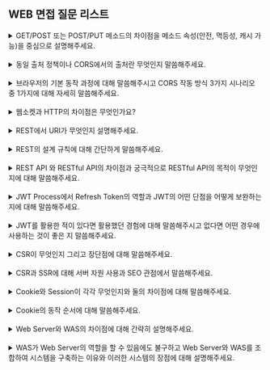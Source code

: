 ## WEB 면접 질문 리스트

<details>
    <summary>GET/POST 또는 POST/PUT 메소드의 차이점을 메소드 속성(안전, 멱등성, 캐시 가능)을 중심으로 설명해주세요.</summary>
    <br/>
<div markdown="1">       
GET 메소드는 CRUD연산 중 Read에 해당하고 URI가 가진 정보를 검색하기 위한 요청을 하기 위해 사용합니다. 요청을 전송할 때 필요한 데이터를 Body에 담지 않고 쿼리스트링을 통해 전송합니다. 또 GET은 불필요한 요청을 제한하기 위해 요청이 캐시될 수 있습니다. css, 이미지 같은 정적 컨텐츠는 데이터양이 크고, 변경될 일이 적어서 반복해서 동일한 요청을 보낼 필요가 없기 때문에 GET을 많이 사용합니다. 정적 컨텐츠를 요청하고 나면 브라우저에서는 요청을 캐시해두고, 동일한 요청이 발생할 때 서버로 요청을 보내지 않고 캐시된 데이터를 사용할 수 있기 때문입니다. 따라서 POST와 달리 여러 번 요청하더라도 응답값이 똑같은 멱등성을 가지고 있습니다.
</div>
<br/>
<div markdown="1">       
POST 메소드는 CRUD 연산 중 Create에 해당하고 클라이언트가 정보를 입력하여 서버로 해당 정보를 전달할 때 사용합니다. POST 방식은 리소스를 생성/변경하기 위해 설계되었기 때문에 GET과 달리 전송해야 할 데이터를 HTTP 메세지의 Body에 담아 전송합니다. 이처럼 POST는 데이터가 Body로 전송되고 내용이 눈에 보이지 않아 GET보다는 보안적인 면에서 안전합니다. 또 POST로 요청을 보낼 때는 요청 헤더의 Content-Type에 요청 데이터의 타입을 표시해야 하고 리소스를 새로 생성하거나 업데이트할 때 사용되기 때문에 멱등성을 가지고 있지 않습니다.
</div>
</details>

<br/>
<details>
    <summary>동일 출처 정책이나 CORS에서의 출처란 무엇인지 말씀해주세요.</summary>
    <br/>
<div markdown="1">       
POST 메소드는 CRUD 연산 중 Create에 해당하고 클라이언트가 정보를 입력하여 서버로 해당 정보를 전달할 때 사용합니다. POST 방식은 리소스를 생성/변경하기 위해 설계되었기 때문에 GET과 달리 전송해야 할 데이터를 HTTP 메세지의 Body에 담아 전송합니다. 이처럼 POST는 데이터가 Body로 전송되고 내용이 눈에 보이지 않아 GET보다는 보안적인 면에서 안전합니다. 또 POST로 요청을 보낼 때는 요청 헤더의 Content-Type에 요청 데이터의 타입을 표시해야 하고 리소스를 새로 생성하거나 업데이트할 때 사용되기 때문에 멱등성을 가지고 있지 않습니다.
</div>
</details>

<br/>
<details>
    <summary>브라우저의 기본 동작 과정에 대해 말씀해주시고 CORS 작동 방식 3가지 시나리오 중 1가지에 대해 자세히 말씀해주세요.</summary>
    <br/>
<div markdown="1">       
브라우저의 CORS 기본 동작에 대해 말씀드리겠습니다. 우선 웹 클라이언트는 HTTP 프로토콜을 이용하여 서버에 요청을 보내게 됩니다. 이때 브라우저는 HTTP 요청 헤더에 Origin이라는 필드에 자신의 출처를 함께 담아 보냅니다. 이후 서버가 이 요청에 대한 응답을 할 때 응답 헤더에 Access-Control-Allow-Origin이라는 필드를 추가하고 해당 필드의 값으로 이 리소스를 접근하는 것이 허용된 출처 URL을 넣어 보냅니다. 응답을 받은 브라우저는 자신이 보냈던 요청의 Origin과 서버가 보내준 응답의 Access-Control-Allow-Origin을 비교해 본 후 차단할지 말지를 결정합니다. 값이 다르다면 해당 응답을 사용하지 않고 버립니다. 이때 CORS에러가 발생합니다. 값이 같다면 유효하기 때문에 다른 출처의 리소스를 문제없이 가져올 수 있습니다.
</div>
<br/>
<div markdown="1">       
CORS 작동 방식에는 예비 요청, 단순 요청, 인증된 요청 3가지 시나리오가 있습니다. 저는 그중에서 예비 요청에 대해 자세히 말씀드리겠습니다. 예비 요청 방식은 브라우저에서 요청을 보낼 때 한 번에 바로 보내지 않고 먼저 예비 요청을 보내 서버와 잘 통신되는지 확인한 후 본 요청을 보내는 것을 의미합니다. 예비 요청의 역할은 본 요청을 보내기 전에 브라우저 스스로 안전한 요청인지 미리 확인하는 것입니다. 이때 예비요청의 HTTP 메소드를 GET이나 POST가 아닌 OPTIONS라는 요청이 사용된다는 특징을 가지고 있습니다. 이 예비 요청은 실제 요청에 걸리는 시간이 늘어나게 되어 어플리케이션 성능에 영향을 미치는 단점을 가지고 있습니다. 또한 수행하는 API 호출 수가 많으면 많을수록 예비 요청으로 인해 서버 요청을 배로 보내게 되어 비용적 측면에서도 부담이 됩니다. 이는 브라우저 캐시를 이용해 서버 응답의 Access-Control-Max-Age 헤더에 캐시될 시간을 명시해주면 이 예비 요청을 캐싱시켜 최적화시키는 것으로 어느정도 해결할 수 있습니다.
</div>
</details>

<br/>
<details>
    <summary>웹소켓과 HTTP의 차이점은 무엇인가요?</summary>
    <br/>
<div markdown="1">       
웹 소켓은 서버와 클라이언트 간의 메시지 교환을 위한 통신 규약입니다. 웹 소켓은 Socket Connection을 유지한 채로 실시간으로 양방향 통신 및 데이터 전송이 가능합니다. 또한 서버와 클라이언트가 한 번 연결되면 계속 같은 라인으로 통신하여 상태를 유지할 수 있고 TCP Connection 비용을 아낄 수 있습니다. HTTP 또한 클라이언트와 서버 간 통신을 위한 통신 규칙 세트 또는 프로토콜을 의미합니다. 하지만 웹 소켓과 달리 단방향 통신이고 기본적으로 무상태 (stateless)이므로 상태를 저장하지 않습니다. 클라이언트에서 서버로 Request를 보내면 서버는 클라이언트로 Response를 보내는 방식으로 동작합니다.
</div>
</details>

<br/>
<details>
    <summary>REST에서 URI가 무엇인지 설명해주세요.</summary>
    <br/>
<div markdown="1">       
REST에서의 URI는 Uniform Resource Identifier의 약자로 인터넷 상의 자원을 식별하기 위한 문자열의 구성을 의미합니다. URI는 인터넷 상 자원의 위치를 의미하는 URL을 포함합니다.
</div>
</details>

<br/>
<details>
    <summary>REST의 설계 규칙에 대해 간단하게 말씀해주세요.</summary>
    <br/>
<div markdown="1">       
< REST API 설계 기본 규칙 >

1.  URI는 명사를 사용한다.
2.  슬래시 구분자(/ )는 계층 관계를 나타내는데 사용한다.
3.  URI 마지막 문자로 슬래시(/ )를 포함하지 않는다.
4.  밑줄( \_ )을 사용하지 않고, URI 가독성을 높일 수 있는 하이픈( - )을 사용한다.
5.  URI 경로는 소문자로만 구성한다.
6.  HTTP 응답 상태 코드 사용한다.
7.  파일확장자는 URI에 포함하지 않는다.
</div>

</details>

<br/>
<details>
    <summary>REST API 와 RESTful API의 차이점과 궁극적으로 RESTful API의 목적이 무엇인지에 대해 말씀해주세요.</summary>
    <br/>
<div markdown="1">       
REST API는 자원을 이름으로 구분해 해당 자원의 상태 및 정보를 주고 받는 모든 것을 의미하는 REST를 기반으로 만들어진 API입니다. 최근 OpenAPI, 마이크로 서비스 등은 모두 REST API 형태로 제공되고 있습니다. RESTful API는 REST의 원리를 따르는 시스템을 의미합니다. 하지만 REST를 사용하였다고 하여 모두 RESTful한 것이 아니라 REST API의 설계 규칙을 잘 지켜서 설계된 API만이 RESTful API입니다.
</div>
<br/>
<div markdown="1">       
이를 바탕으로 궁극적인 RESTful API의 목적은 이해하기 쉽고 사용하기 쉬운 REST API를 만드는 것입니다. 근본적인 목적은 성능 향상이 아니라 일관적인 컨벤션을 통해 API의 이해도 및 호환성을 높이는 것입니다.
</div>
</details>

<br/>
<details>
    <summary>JWT Process에서 Refresh Token의 역할과 JWT의 어떤 단점을 어떻게 보완하는 지에 대해 말씀해주세요.</summary>
    <br/>
<div markdown="1">       
JWT란 JSON Web Token의 약자로 JSON 데이터 구조로 표현한 Token에 인증에 필요한 정보들을 담은 후 암호화하여 사용하는 서명된 토큰입니다. 서버와 클라이언트 간 정보를 주고 받을 때, HTTP 리퀘스트 헤더에 JSON 토큰을 넣은 후에 서버는 별도의 인증 과정 없이 헤더에 포함되어 있는 JWT 정보를 통해 인증합니다.
</div>
<br/>
<div markdown="1">       
이러한 JWT 과정에서 Refresh Token은 기존에 발급한 Access Token이 만료 시 해당 토큰의 유효 기간을 연장하기 위한 토큰 역할을 합니다. 해당 Refresh token으로 Access Token을 새로 발급할 수 있기 때문에 토큰을 탈취당할 수 있는 JWT 단점을 보완할 수 있습니다. 토큰을 탈취당했을 경우 만료될 때까지 대처가 불가능합니다. 이를 해결하기 위해 token의 만료 시간을 짧게 설정하고 JWT를 처음 발급할 때 Access Token과 함께 Refresh Token을 발급하여 탈취 위험과 짧은 만료 시간 또한 해결할 수 있습니다. 
</div>
</details>

<br/>
<details>
    <summary>JWT를 활용한 적이 있다면 활용했던 경험에 대해 말씀해주시고 없다면 어떤 경우에 사용하는 것이 좋은 지 말씀해주세요.</summary>
    <br/>
<div markdown="1">       
저는 앱 개발을 하면서 JWT를 활용한 경험이 있습니다. 사용자가 id와 password를 입력하여 로그인 시도 시 해당 요청을 서버에게 보내줍니다. 서버는 Access token을 발급하고 JWT 토큰을 클라이언트 측인 저에게 넘겨줍니다. 저는 해당 토큰을 API 요청 시 Authourization header에 담아서 보냅니다. 이렇게 JWT를 활용하여 별도의 인증 과정없이 수월하게 데이터를 주고받을 수 있었습니다. 
</div>
</details>

<br/>
<details>
    <summary>CSR이 무엇인지 그리고 장단점에 대해 말씀해주세요.</summary>
    <br/>
<div markdown="1">       
CSR은 Client Side Rendering의 약자로 최초 로딩시 서버에서 HTML파일을 보내주고 HTML에 링크된 CSS, JavaScript 등 각종 리소스들을 받아와 프론트에서 동적으로 렌더링하는 것입니다. 이는 서버측에서 렌더링을 하는 SSR과 달리 클라이언트 측에서 렌더링을 합니다. CSR의 장점은 최초 로딩을 오래 걸리지만 그 이후는 빠른 페이지 전화이 가능하다는 것입니다. 또 매 페이지 이동마다 새롭게 서버에게 완성된 HTML을 요청하는 것이 아니라 필요한 데이터만 요청하여 서버의 부담을 줄이고 효율성을 높일 수 있습니다. CSR의 단점은 최초 로딩 시 모든 리소스들을 받아와 렌더링하기 때문에 초기 로딩 속도가 느리다는 것입니다. 또한 초기에 받아온 HTML파일에는 어플리케이션에 필요한 JS링크만 들어있고 데이터는 비어있기 때문에 검색엔진이 웹페이지를 분석하기 어렵습니다.
</div>
</details>

<br/>
<details>
    <summary>CSR과 SSR에 대해 서버 자원 사용과 SEO 관점에서 말씀해주세요.</summary>
    <br/>
<div markdown="1">       
CSR은 매 페이지 이동마다 새롭게 서버에게 완성된 HTML을 요청하는 것이 아니라 필요한 데이터만 요청하여 서버의 부담이 적지만, SSR은 페이지를 이동할 때마다 서버에게 요청을 하여 전체적인 웹 사이트를 가져오기 때문에 깜빡임 현상이 발생하고 서버의 부하가 증가합니다.
</div>
<br/>
<div markdown="1">       
SEO는 Search Engine Optimization의 약자로 웹 사이트가 검색 결과에 더 잘 보이도록 최적화하는 과정입니다. SEO를 위해서는 서버에서 클라이언트로 완전한 HTML 페이지를 내려줘야 하기 때문에 SSR에서는 SEO가 가능하지만 CSR에서는 SEO가 불가능합니다. 
</div>
</details>

<br/>
<details>
    <summary>Cookie와 Session이 각각 무엇인지와 둘의 차이점에 대해 말씀해주세요.</summary>
    <br/>
<div markdown="1">       
Cookie는 HTTP의 일종으로 사용자가 어떠한 웹 사이트를 방문할 경우, 그 사이트가 사용하고 있는 서버에서 사용자의 컴퓨터에 저장하는 작은 기록 정보 파일입니다. Session은 방문자가 서버에 접속해 있는 상태를 하나의 단위로 보고 이를 세션이라고 합니다. 쿠키와 세션에는 4가지 큰 차이점이 있습니다. 첫번째는 라이프 사이클입니다. 쿠키는 파일로 저장되기 때문에 브라우저를 종료해도 정보가 유지될 수 있습니다. 또한 만료 기간을 따로 지정해 쿠키를 삭제할 때까지 유지할 수 있습니다. 하지만 세션은 만료 기간을 정할 수는 있지만, 브라우저가 종료되면 만료 기간에 상관없이 삭제가 됩니다. 두번째는 사용자의 정보가 저장되는 위치입니다. 쿠키는 서버의 자원을 전혀 사용하지 않지만, 세션은 서버의 자원을 사용합니다. 세번째는 보안입니다. 쿠키는 클라이언트 로컬에 저장되기 때문에 변질될 수 있고 Request할 때 스니핑 당할 우려가 있어서 보안에 취약합니다. 하지만 세션은 쿠키를 이용해서 Session ID만 저장하고 그것으로 구분하여 서버에서 처리하기 때문에 비교적 보안성이 높습니다. 마지막으로 속도차이가 있습니다. 쿠키는 쿠키에 정보가 있기 때문에 서버에게 요청 시 속도가 빠릅니다. 하지만 세션은 정보가 서버에 있기 때문에 요청 처리가 요구되어 비교적 속도가 느립니다.
</div>
</details>

<br/>
<details>
    <summary>Cookie의 동작 순서에 대해 말씀해주세요.</summary>
    <br/>
<div markdown="1">       
① 클라이언트가 페이지를 요청 (사용자가 웹사이트에 접근)
<br/>

② 서버는 쿠키를 생성

③ HTTP 헤더에 쿠키를 포함시켜 응답

④ 브라우저가 종료되어도 쿠키 만료 기간이 있다면 클라이언트에서 보관하고 있음

⑤ 같은 요청을 할 경우 HTTP 헤더에 쿠키를 함께 보냄

⑥ 서버에서 쿠키를 읽어 이전 상태 정보를 변경할 필요가 있을 때 쿠키를 업데이트하여 변경된 쿠키를 HTTP 헤더에 포함시켜 응답

</div>
</details>

<br/>
<details>
    <summary>Web Server와 WAS의 차이점에 대해 간략히 설명해주세요.</summary>
    <br/>
<div markdown="1">       
Web Server는 HTTP 프로토콜을 기반으로 클라이언트가 요청한 정적 리소스를 제공하는 서버입니다. 정적 리소스 제공이 주요 기능이고 애플리케이션 로직 같은 동적인 처리가 필요한 경우에는 웹 애플리케이션을 호출합니다. 이에 반면 WAS는 DB 조회 혹은 다양한 로직 처리를 요구하는 동적 컨텐츠를 제공하기 위한 서버입니다. 요청에 따라 DB에서 데이터를 조회하거나 비즈니스 로직을 수행하여 결과를 만들어 응답하기에 자원의 효율적인 사용이 가능합니다. 간단하게 차이점에 대해 정리한다면 웹 서버는 정적인 데이터를 처리하는 서버이고 WAS는 동적인 데이터를 위주로 처리하는 서버입니다. 
</div>
</details>

<br/>
<details>
    <summary>WAS가 Web Server의 역할을 할 수 있음에도 불구하고 Web Server와 WAS를 조합하여 시스템을 구축하는 이유와 이러한 시스템의 장점에 대해 설명해주세요.</summary>
    <br/>
<div markdown="1">       
WAS가 Web Server의 역할까지 수행할 수 있지만, WAS가 정적 콘텐츠 요청까지 처리하게 된다면, 부하가 커지고 동적 컨텐츠 처리가 지연되면서 수행 속도가 느려지게 될 것입니다. 이에 따라 페이지 노출 시간이 늘어나는 문제가 발생하여 효율성 또한 크게 떨어지게 됩니다. 따라서 WAS는 DB 조회 및 다양한 로직을 처리하는데 집중을 해야 하는 만큼 단순한 정적 콘텐츠는 웹 서버에게 맡기면 기능을 분리하여 서버 부하를 방지해주어야 합니다. 이를 통해 효율적인 리소스 관리가 가능해지고 물리적으로 분리하여 보안을 강화할 수 있는 장점을 가질 수 있습니다. 또한 장애 극복 및 대응에도 유리합니다. 
</div>
</details>
